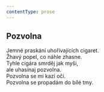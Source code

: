 ```yaml
---
contentType: prose
---
```


## Pozvolna

Jemné praskání uhořívajících cigaret.  
Žhavý popel, co náhle zhasne.  
Tyhle cigára smrděj jak myši,  
ale uhasínaj pozvolna.  
Pozvolna se mi kazí oči.  
Pozvolna se propadám do bílé tmy.
